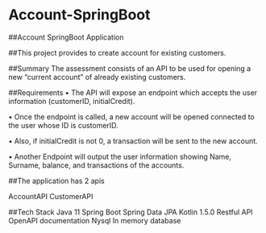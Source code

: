 # Account-SpringBoot
##Account SpringBoot Application

##This project provides to create account for existing customers.

##Summary
The assessment consists of an API to be used for opening a new “current account” of already existing customers.

##Requirements
• The API will expose an endpoint which accepts the user information (customerID, initialCredit).

• Once the endpoint is called, a new account will be opened connected to the user whose ID is customerID.

• Also, if initialCredit is not 0, a transaction will be sent to the new account.

• Another Endpoint will output the user information showing Name, Surname, balance, and transactions of the accounts.

##The application has 2 apis

AccountAPI
CustomerAPI

##Tech Stack
Java 11
Spring Boot
Spring Data JPA
Kotlin 1.5.0
Restful API
OpenAPI documentation
Nysql In memory database
